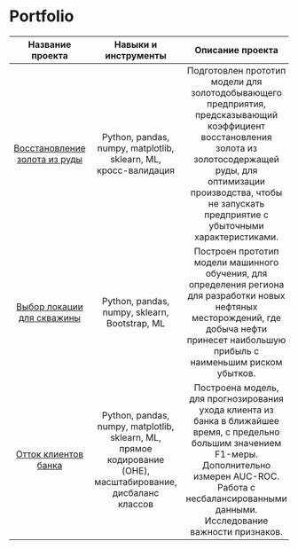 # Portfolio

Название проекта | Навыки и инструменты | Описание проекта
:-----: | :----: | :-----:
[Восстановление золота из руды](https://github.com/alexsurina/study-project-gold/blob/main/README.md) | Python, pandas, numpy, matplotlib, sklearn, ML, кросс-валидация | Подготовлен прототип модели для золотодобывающего предприятия, предсказывающий коэффициент восстановления золота из золотосодержащей руды, для оптимизации производства, чтобы не запускать предприятие с убыточными характеристиками.
[Выбор локации для скважины](https://github.com/alexsurina/study-project-geo/blob/main/README.md) | Python, pandas, numpy, sklearn, Bootstrap, ML | Построен прототип модели машинного обучения, для определения региона для разработки новых нефтяных месторождений, где добыча нефти принесет наибольшую прибыль с наименьшим риском убытков. 
[Отток клиентов банка](https://github.com/alexsurina/study-project-exited/blob/main/README.md) | Python, pandas, numpy, matplotlib, sklearn, ML, прямое кодирование (OHE), масштабирование, дисбаланс классов | Построена модель, для прогнозирования ухода клиента из банка в ближайшее время, с предельно большим значением F1-меры. Дополнительно измерен AUC-ROC. Работа с несбалансированными данными. Исследование важности признаков.
